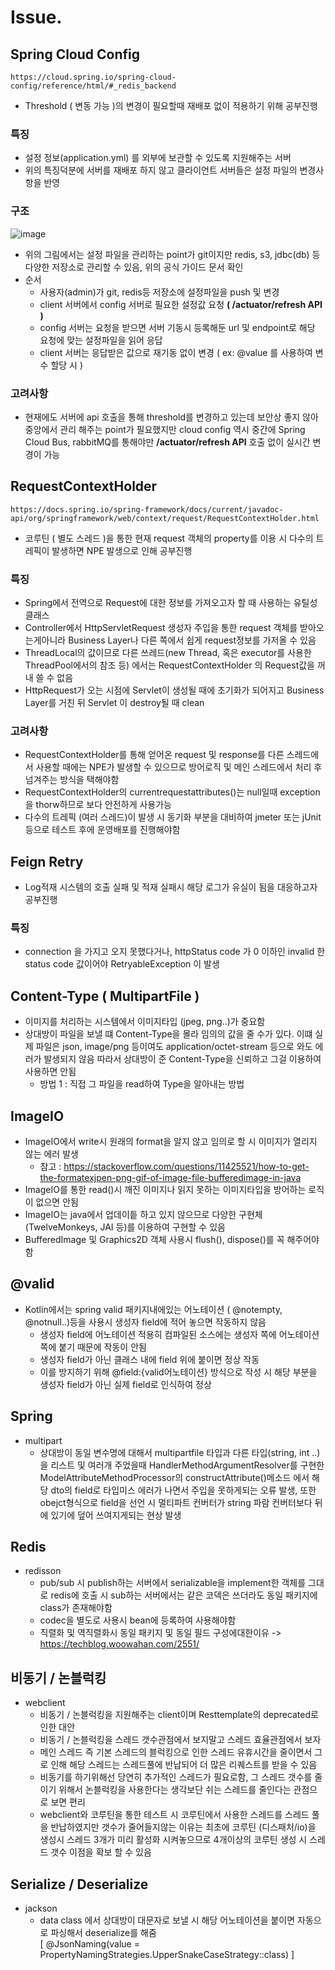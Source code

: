 
# Issue. 
  ## Spring Cloud Config
    https://cloud.spring.io/spring-cloud-config/reference/html/#_redis_backend
   * Threshold ( 변동 가능 )의 변경이 필요할때 재배포 없이 적용하기 위해 공부진행
   ### 특징
   *  설정 정보(application.yml) 를 외부에 보관할 수 있도록 지원해주는 서버
   *  위의 특징덕분에 서버를 재배포 하지 않고 클라이언트 서버들은 설정 파일의 변경사항을 반영
   ### 구조
   ![image](https://user-images.githubusercontent.com/33863965/174000923-51863060-071d-4ba0-892c-5f02292e4bf9.png)
   * 위의 그림에서는 설정 파일을 관리하는 point가 git이지만 redis, s3, jdbc(db) 등 다양한 저장소로 관리할 수 있음, 위의 공식 가이드 문서 확인
   * 순서
      + 사용자(admin)가 git, redis등 저장소에 설정파일을 push 및 변경
      + client 서버에서 config 서버로 필요한 설정값 요청 **( /actuator/refresh API )**
      + config 서버는 요청을 받으면 서버 기동시 등록해둔 url 및 endpoint로 해당 요청에 맞는 설정파일을 읽어 응답
      + client 서버는 응답받은 값으로 재기동 없이 변경 ( ex: @value 를 사용하여 변수 할당 시 )
    
   ### 고려사항
   * 현재에도 서버에 api 호출을 통해 threshold를 변경하고 있는데 보안상 좋지 않아 중앙에서 관리 해주는 point가 필요했지만 cloud config 역시 중간에 Spring Cloud Bus, rabbitMQ를 통해야만 **/actuator/refresh API** 호출 없이 실시간 변경이 가능

  ## RequestContextHolder
    https://docs.spring.io/spring-framework/docs/current/javadoc-api/org/springframework/web/context/request/RequestContextHolder.html
   * 코루틴 ( 별도 스레드 )을 통한 현재 request 객체의 property를 이용 시 다수의 트레픽이 발생하면 NPE 발생으로 인해 공부진행
   ### 특징
   *  Spring에서 전역으로 Request에 대한 정보를 가져오고자 할 때 사용하는 유틸성 클래스
   *  Controller에서 HttpServletRequest 생성자 주입을 통한 request 객체를 받아오는게아니라 Business Layer나 다른 쪽에서 쉽게 request정보를 가저올 수 있음
   *  ThreadLocal의 값이므로 다른 쓰레드(new Thread, 혹은 executor를 사용한 ThreadPool에서의 참조 등) 에서는 RequestContextHolder 의 Request값을 꺼내 쓸 수 없음
   *  HttpRequest가 오는 시점에 Servlet이 생성될 때에 초기화가 되어지고 Business Layer를 거친 뒤 Servlet 이 destroy될 때 clean 
   
   ### 고려사항
   *  RequestContextHolder를 통해 얻어온 request 및 response를 다른 스레드에서 사용할 때에는 NPE가 발생할 수 있으므로 방어로직 및 메인 스레드에서 처리 후 넘겨주는 방식을 택해야함
   *  RequestContextHolder의 currentrequestattributes()는 null일때 exception을 thorw하므로 보다 안전하게 사용가능
   *  다수의 트레픽 (여러 스레드)이 발생 시 동기화 부분을 대비하여 jmeter 또는 jUnit 등으로 테스트 후에 운영배포를 진행해야함
  
  ## Feign Retry
   * Log적재 시스템의 호출 실패 및 적재 실패시 해당 로그가 유실이 됨을 대응하고자 공부진행
   ### 특징
   *  connection 을 가지고 오지 못했다거나, httpStatus code 가 0 이하인 invalid 한 status code 값이어야 RetryableException 이 발생
  
  ## Content-Type ( MultipartFile )
   * 이미지를 처리하는 시스템에서 이미지타입 (jpeg, png..)가 중요함
   * 상대방이 파일을 보낼 떄 Content-Type을 몰라 임의의 값을 줄 수가 있다. 이떄 실제 파일은 json, image/png 등이여도 application/octet-stream 등으로 와도 에러가 발생되지 않음
     따라서 상대방이 준 Content-Type을 신뢰하고 그걸 이용하여 사용하면 안됨
      + 방법 1 : 직접 그 파일을 read하여 Type을 알아내는 방법
  
  ## ImageIO
   * ImageIO에서 write시 원래의 format을 알지 않고 임의로 할 시 이미지가 열리지 않는 에러 발생
      + 참고 : https://stackoverflow.com/questions/11425521/how-to-get-the-formatexjpen-png-gif-of-image-file-bufferedimage-in-java
   * ImageIO를 통한 read()시 깨진 이미지나 읽지 못하는 이미지타입을 방어하는 로직이 없으면 안됨
   * ImageIO는 java에서 업데이틑 하고 있지 않으므로 다양한 구현체(TwelveMonkeys, JAI 등)를 이용하여 구현할 수 있음
   * BufferedImage 및 Graphics2D 객체 사용시 flush(), dispose()를 꼭 해주어야함 

  ## @valid
   * Kotlin에서는 spring valid 패키지내에있는 어노테이션 ( @notempty, @notnull..)등을 사용시 생성자 field에 적어 놓으면 작동하지 않음
      + 생성자 field에 어노테이션 적용히 컴파일된 소스에는 생성자 쪽에 어노테이션 쪽에 붙기 때문에 작동이 안됨
      + 생성자 field가 아닌 클래스 내에 field 위에 붙이면 정상 작동
      + 이를 방지하기 위해 @field:{valid어노테이션} 방식으로 작성 시 해당 부분을 생성자 field가 아닌 실제 field로 인식하여 정상 

  ## Spring
   * multipart
      + 상대방이 동일 변수명에 대해서 multipartfile 타입과 다른 타입(string, int ..)을 리스트 및 여러개 주었을때 HandlerMethodArgumentResolver를 구현한 ModelAttributeMethodProcessor의 constructAttribute()메소드 에서 해당 dto의 field로 타입미스 에러가 나면서 주입을 못하게되는 오류 발생, 또한 obejct형식으로 field을 선언 시 멀티파트 컨버터가 string 파람 컨버터보다 뒤에 있기에 덮어 쓰여지게되는 현상 발생

  ## Redis
   * redisson
      + pub/sub 시 publish하는 서버에서 serializable을 implement한 객체를 그대로 redis에 호출 시 sub하는 서버에서는 같은 코덱은 쓰더라도 동일 패키지에 class가 존재해야함
      + codec을 별도로 사용시 bean에 등록하여 사용해야함
      + 직렬화 및 역직렬화시 동일 패키지 및 동일 필드 구성에대한이유 -> https://techblog.woowahan.com/2551/
  
  ## 비동기 / 논블럭킹
   * webclient
      + 비동기 / 논블럭킹을 지원해주는 client이며 Resttemplate의 deprecated로 인한 대안
      + 비동기 / 논블럭킹을 스레드 갯수관점에서 보지말고 스레드 효율관점에서 보자
      + 메인 스레드 즉 기본 스레드의 블럭킹으로 인한 스레드 유휴시간을 줄이면서 그로 인해 해당 스레드는 스레드풀에 반납되어 더 많은 리퀘스트를 받을 수 있음
      + 비동기를 하기위해선 당연히 추가적인 스레드가 필요로함, 그 스레드 갯수를 줄이기 위해서 논블럭킹을 사용한다는 생각보단 쉬는 스레드를 줄인다는 관점으로 보면 편리
      + webclient와 코루틴을 통한 테스트 시 코루틴에서 사용한 스레드를 스레드 풀을 반납하였지만 갯수가 줄어들지않는 이유는 최초에 코루틴 (디스패처/io)을 생성시 스레드 3개가 미리 활성화 시켜놓으므로 4개이상의 코루틴 생성 시 스레드 갯수 이점을 확보 할 수 있음

  ## Serialize / Deserialize
   * jackson
      + data class 에서 상대방이 대문자로 보낼 시 해당 어노테이션을 붙이면 자동으로 파싱해서 deserialize를 해줌  
        [ @JsonNaming(value = PropertyNamingStrategies.UpperSnakeCaseStrategy::class) ]
